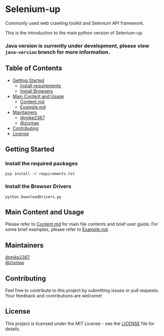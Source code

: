 # Selenium-up

Commonly used web crawling toolkit and Selenium API framework.

This is the introduction to the main python version of Selenium-up.

### Java version is currently under development, please view `java-version` branch for more information.
 
## Table of Contents
- [Getting Started](#getting-started)
  - [Install requirements](#install-the-required-packages)
  - [Install Browsers](#install-the-browser-drivers)
- [Main Content and Usage](#main-content-and-usage)
    - [Content.md](Content.md)
    - [Example.md](Example.md)
- [Maintainers](#maintainers)
    - [@mike2367](https://github.com/mike2367)
    - [@zivmax](https://github.com/zivmax)
- [Contributing](#contributing)
- [License](#license)

## Getting Started

### Install the required packages

```shell
pip install -r requirements.txt
```

### Install the Browser Drivers

```shell
python DownloadDrivers.py
```


## Main Content and Usage

 Please refer to [Content.md](Content.md) for main file contents and brief user guide.
 For some brief examples, please refer to [Example.md](Example.md).

## Maintainers
[@mike2367](https://github.com/mike2367) </br>
[@zivmax](https://github.com/zivmax)

## Contributing

Feel free to contribute to this project by submitting issues or pull requests. 
Your feedback and contributions are welcome!

## License

This project is licensed under the MIT License - see the [LICENSE](LICENSE) file for details.
